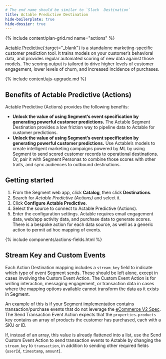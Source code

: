 ```yaml
---
# The end name should be similar to `Slack  Destination`
title: Actable Predictive Destination
hide-boilerplate: true
hide-dossier: true
---
```


{% include content/plan-grid.md name="actions" %}

[Actable Predictive](https://actable.com/predictive-suite){:target="_blank"} is a standalone marketing-specific customer prediction tool. It trains models on your customer’s behavioral data, and provides regular automated scoring of new data against those models. The scoring output is tailored to drive higher levels of customer engagement, lower levels of churn, and increased incidence of purchases.

{% include content/ajs-upgrade.md %}

## Benefits of Actable Predictive (Actions)

Actable Predictive (Actions) provides the following benefits:

- **Unlock the value of using Segment’s event specification by generating powerful customer predictions.**  The Actable Segment Destination provides a low friction way to pipeline data to Actable for customer predictions.
- **Unlock the value of using Segment’s event specification by generating powerful customer predictions.** Use Actable’s models to create intelligent marketing campaigns powered by ML by using Segment to send scored customer records to operational destinations. Or, pair it with Segment Personas to combine those scores with other traits, and sync audiences to outbound destinations.

## Getting started

1. From the Segment web app, click **Catalog**, then click **Destinations**.
2. Search for *Actable Predictive (Actions)* and select it.
3. Click **Configure Actable Predictive**.
4. Select the source to connect to Actable Predictive (Actions).
5. Enter the configuration settings. Actable requires email engagement data, web/app activity data, and purchase data to generate scores. There is a bespoke action for each data source, as well as a generic action to permit ad hoc mapping of events.

{% include components/actions-fields.html %}

## Stream Key and Custom Events

Each Action Destination mapping includes a `stream_key` field to indicate which type of event Segment sends. These should be left alone, except in cases involving the Custom Event Action. The Custom Event Action is for writing interaction, messaging engagement, or transaction data in cases where the mapping options available cannot transform the data as it exists in Segment.

An example of this is if your Segment implementation contains transaction/purchase events that do not leverage the [eCommerce V2 Spec](/docs/connections/spec/ecommerce/v2/). The Send Transaction Event Action expects that the `properties.products` key contains an array of products the customer has purchased, each with a SKU or ID.

 If, instead of an array, this value is already flattened into a list, use the Send Custom Event Action to send transaction events to Actable by changing the `stream_key` to `transaction`, in addition to sending other required fields (`userId`, `timestamp`, `amount`).

